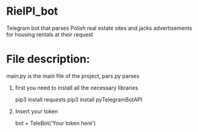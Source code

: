 # RielPl_bot
Telegram bot that parses Polish real estate sites and jacks advertisements for housing rentals at their request

<h1>File description:</h1> 
main.py is the main file of the project, 
pars.py parses

1. first you need to install all the necessary libraries

   pip3 install requests
   pip3 install pyTelegramBotAPI

2. Insert your token

   bot = TeleBot('Your token here')
